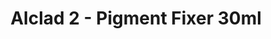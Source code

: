 ---
layout: product
title: "Alclad 2 - Pigment Fixer 30ml"
price: "TBA" 
desc: "N/A"
img_path: "/assets/img/ALCWP015.jpg"
brand: "N/A"
available: false
special_offer: false
new: false
soon: false
cat: "040000"
subcat: "040300"
subsubcat: "0N/A"
sifra: "ALCWP015"
popular: false
---